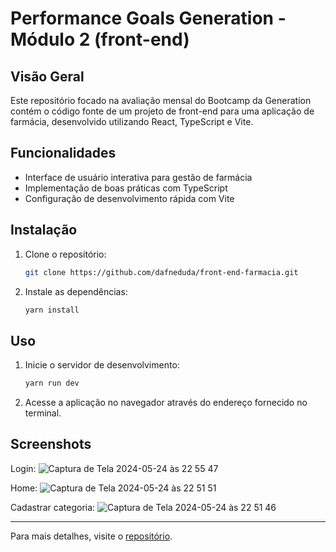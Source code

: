 # Performance Goals Generation - Módulo 2 (front-end)

## Visão Geral
Este repositório focado na avaliação mensal do Bootcamp da Generation contém o código fonte de um projeto de front-end para uma aplicação de farmácia, desenvolvido utilizando React, TypeScript e Vite.

## Funcionalidades
- Interface de usuário interativa para gestão de farmácia
- Implementação de boas práticas com TypeScript
- Configuração de desenvolvimento rápida com Vite

## Instalação
1. Clone o repositório:
   ```bash
   git clone https://github.com/dafneduda/front-end-farmacia.git
   ```
2. Instale as dependências:
   ```bash
   yarn install
   ```

## Uso
1. Inicie o servidor de desenvolvimento:
   ```bash
   yarn run dev
   ```
2. Acesse a aplicação no navegador através do endereço fornecido no terminal.

## Screenshots

Login:
![Captura de Tela 2024-05-24 às 22 55 47](https://github.com/dafneduda/front-end-farmacia/assets/147463270/5537bb76-79f1-432d-a112-9f442ea07abe)

Home:
![Captura de Tela 2024-05-24 às 22 51 51](https://github.com/dafneduda/front-end-farmacia/assets/147463270/78b4258d-852f-4d2b-ae7a-965af96c1744)

Cadastrar categoria:
![Captura de Tela 2024-05-24 às 22 51 46](https://github.com/dafneduda/front-end-farmacia/assets/147463270/48e0619e-8cf2-42dd-b7fb-bbcb2f5a5b23)

---

Para mais detalhes, visite o [repositório](https://github.com/dafneduda/front-end-farmacia).
